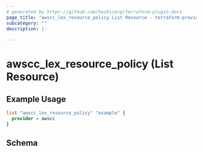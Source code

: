 ```yaml
---
# generated by https://github.com/hashicorp/terraform-plugin-docs
page_title: "awscc_lex_resource_policy List Resource - terraform-provider-awscc"
subcategory: ""
description: |-
  
---
```


# awscc_lex_resource_policy (List Resource)



## Example Usage

```terraform
list "awscc_lex_resource_policy" "example" {
  provider = awscc
}
```

<!-- schema generated by tfplugindocs -->
## Schema
